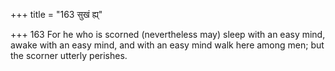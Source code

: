 +++
title = "163 सुखं ह्य्"

+++
163	For he who is scorned (nevertheless may) sleep with an easy mind, awake with an easy mind, and with an easy mind walk here among men; but the scorner utterly perishes.